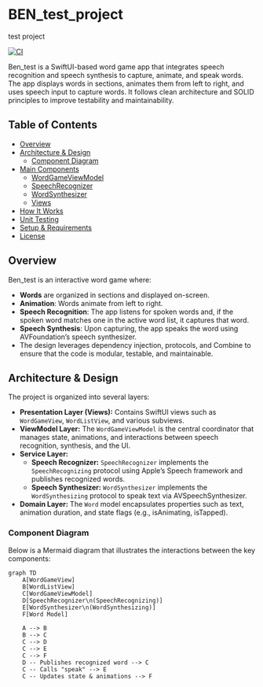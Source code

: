 # BEN_test_project
test project

[![CI](https://github.com/virtuoussong/BEN_test_project/actions/workflows/swift-test.yml/badge.svg)](https://github.com/virtuoussong/BEN_test_project/actions/workflows/swift-test.yml)

Ben_test is a SwiftUI-based word game app that integrates speech recognition and speech synthesis to capture, animate, and speak words. The app displays words in sections, animates them from left to right, and uses speech input to capture words. It follows clean architecture and SOLID principles to improve testability and maintainability.

## Table of Contents

- [Overview](#overview)
- [Architecture & Design](#architecture--design)
  - [Component Diagram](#component-diagram)
- [Main Components](#main-components)
  - [WordGameViewModel](#wordgameviewmodel)
  - [SpeechRecognizer](#speechrecognizer)
  - [WordSynthesizer](#wordsynthesizer)
  - [Views](#views)
- [How It Works](#how-it-works)
- [Unit Testing](#unit-testing)
- [Setup & Requirements](#setup--requirements)
- [License](#license)

## Overview

Ben_test is an interactive word game where:
- **Words** are organized in sections and displayed on-screen.
- **Animation**: Words animate from left to right.
- **Speech Recognition**: The app listens for spoken words and, if the spoken word matches one in the active word list, it captures that word.
- **Speech Synthesis**: Upon capturing, the app speaks the word using AVFoundation’s speech synthesizer.
- The design leverages dependency injection, protocols, and Combine to ensure that the code is modular, testable, and maintainable.

## Architecture & Design

The project is organized into several layers:
- **Presentation Layer (Views):** Contains SwiftUI views such as `WordGameView`, `WordListView`, and various subviews.
- **ViewModel Layer:** The `WordGameViewModel` is the central coordinator that manages state, animations, and interactions between speech recognition, synthesis, and the UI.
- **Service Layer:**
  - **Speech Recognizer:** `SpeechRecognizer` implements the `SpeechRecognizing` protocol using Apple’s Speech framework and publishes recognized words.
  - **Speech Synthesizer:** `WordSynthesizer` implements the `WordSynthesizing` protocol to speak text via AVSpeechSynthesizer.
- **Domain Layer:** The `Word` model encapsulates properties such as text, animation duration, and state flags (e.g., isAnimating, isTapped).

### Component Diagram

Below is a Mermaid diagram that illustrates the interactions between the key components:

```mermaid
graph TD
    A[WordGameView]
    B[WordListView]
    C[WordGameViewModel]
    D[SpeechRecognizer\n(SpeechRecognizing)]
    E[WordSynthesizer\n(WordSynthesizing)]
    F[Word Model]
    
    A --> B
    B --> C
    C --> D
    C --> E
    C --> F
    D -- Publishes recognized word --> C
    C -- Calls "speak" --> E
    C -- Updates state & animations --> F
```
